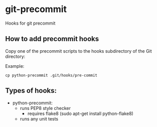 git-precommit
=============

Hooks for git precommit


How to add precommit hooks
--------------------------
Copy one of the precommit scripts to the hooks subdirectory of the
Git directory:

Example:

    cp python-precommit .git/hooks/pre-commit


Types of hooks:
---------------
 * python-precommit: 
   - runs PEP8 style checker
     -  requires flake8 (sudo apt-get install python-flake8)
   - runs any unit tests
